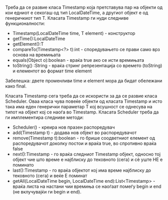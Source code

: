 Треба да се развие класа Timestamp која претставува пар на објекти од кои едниот е секогаш од тип LocalDateTime, а другиот објект е од генеричкиот тип T. Класата Timestamp ги нуди следниве функционалности:

* Timestamp(LocalDateTime time, T element) - конструктор
* getTime():LocalDateTime
* getElement():T
* compareTo(Timestamp<?> t):int - споредувањето се прави само врз основа на времињата
* equals(Object o):boolean - враќа true ако се исти времињата
* toString() :String - враќа стринг репрезентација со времето (toString) и елементот во формат time element

Забелешка: двете променливи time и element мора да бидат обележани како final.

Класата Timestamp сега треба да се искористи за да се развие класа Scheduler. Оваа класа чува повеќе објекти од класата Timestamp и исто така има еден генерички параметар T кој всушност се однесува на типот на објект кој се наоѓа во Timestamp. Класата Scheduler треба да ги имплементира следниве методи:

* Scheduler() - креира нов празен распоредувач
* add(Timestamp<T> t) - додава нов објект во распоредувачот
* remove(Timestamp<T> t):boolean - го брише соодветниот елемент од распоредувачот доколку постои и враќа true, во спротивно враќа false
* next():Timestamp<T> - го враќа следниот Timestamp објект, односно тој објект чие што време е најблиску до тековното (сега) и сѐ уште НЕ е поминато
* last():Timestamp<T> - го враќа објектот кој има време најблиску до тековното (сега) и веќе E поминат
* getAll(LocalDateTime begin, LocalDateTime end):List<Timestamp<T>> - враќа листа на настани чии времиња се наоѓаат помеѓу begin и end (не вклучувајќи ги begin и end).
